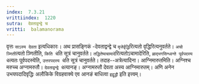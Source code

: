 ```yaml
---
index:  7.3.21
vrittiindex:  1220
sutra:  देवताद्वन्द्वे च
vritti:  balamanorama 
---
```


वृत्तः `साऽस्य देवता` इत्यधिकारः। अथ प्रासङ्गिकं -देवताद्वन्द्वे च `मृजेर्वृद्धि`रित्यतो वृद्धिरित्यनुवर्तते। `अचो ञ्णिती`त्यतो ञ्णितीति, `किति चे`ति सूत्रं चानुवर्तते। `तद्धितेष्वचामादे`रित्यतोऽचामादेरिति, `ह्मद्भगसिन्ध्वन्ते पूर्वपदस्य चे`त्यतः पूर्वपदस्येति, `उत्तरपदस्य चे`ति सूत्रं चानुवर्तते। तदाह--अत्रेत्यादिना। आग्निमारुतमिति। अग्निश्च मरुच्च अग्नामरुतौ। `देवताद्वन्द्वे चे`त्यानङ्। अग्नामरुतौ देवता अस्य आग्निमारुतम्। अणि अनेन उभयपदादिवृद्धिः अलौकिके विग्रहवाक्ये एव आनङं बाधित्वा `इद्वृद्धौ` इति इत्त्वम्।

